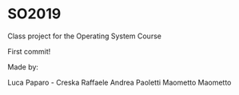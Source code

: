 # SO2019
Class project for the Operating System Course

First commit!

Made by:

Luca Paparo - Creska
Raffaele
Andrea Paoletti
Maometto Maometto
